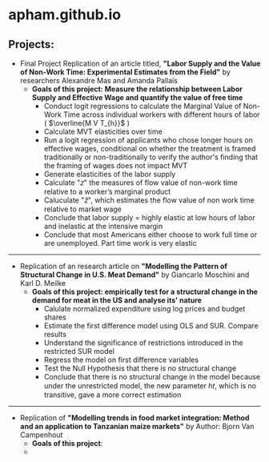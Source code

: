 # apham.github.io

## Projects:
* Final Project Replication of an article titled, **"Labor Supply and the Value of Non-Work Time: Experimental Estimates from the Field"** by researchers Alexandre Mas and Amanda Pallais
  * **Goals of this project: Measure the relationship between Labor Supply and Effective Wage and quantify the value of free time**
    * Conduct logit regressions to calculate the Marginal Value of Non-Work Time across individual workers with different hours of labor ( $\overline{M V T_{h}}$ )
    * Calculate MVT elasticities over time
    * Run a logit regression of applicants who chose longer hours on effective wages, conditional on whether the treatment is framed traditionally or non-traditionally to verify the author's finding that the framing of wages does not impact MVT
    * Generate elasticities of the labor supply
    * Calculate "𝑧" the  measures of flow value of non-work time relative to a worker’s marginal product
    * Caluculate "𝑧̃", which  estimates the flow value of non work time relative to market wage
    * Conclude that labor supply = highly elastic at low hours of labor and inelastic at the intensive margin
    * Conclude that most Americans either choose to work full time or are unemployed. Part time work is very elastic
*** 
* Replication of an research article on **"Modelling the Pattern of Structural Change in U.S. Meat Demand"** by Giancarlo Moschini and Karl D. Meilke
     *  **Goals of this project:  empirically test for a structural change in the demand for meat in the US and analyse its' nature**
        * Calulate normalized expenditure using log prices and budget shares
        * Estimate the first difference model using OLS and SUR. Compare results 
        * Understand the significance of restrictions introduced in the restricted SUR model
        * Regress the model on first difference variables
        * Test the Null Hypothesis that there is no structural change
        * Conclude that there is no structural change in the model because under the unrestricted model, the new parameter ℎ𝑡, which is no transitive, gave a more correct estimation

***
* Replication of **"Modelling trends in food market integration: Method and an application to Tanzanian maize markets"** by Author: Bjorn Van Campenhout
   *  **Goals of this project**:
  *
